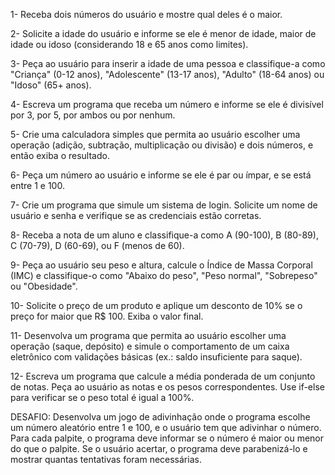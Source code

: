1- Receba dois números do usuário e mostre qual deles é o maior.

2- Solicite a idade do usuário e informe se ele é menor de idade, maior de idade ou idoso (considerando 18 e 65 anos como limites).

3- Peça ao usuário para inserir a idade de uma pessoa e classifique-a como "Criança" (0-12 anos), "Adolescente" (13-17 anos), "Adulto" (18-64 anos) ou "Idoso" (65+ anos).

4- Escreva um programa que receba um número e informe se ele é divisível por 3, por 5, por ambos ou por nenhum.

5- Crie uma calculadora simples que permita ao usuário escolher uma operação (adição, subtração, multiplicação ou divisão) e dois números, e então exiba o resultado.

6- Peça um número ao usuário e informe se ele é par ou ímpar, e se está entre 1 e 100.

7- Crie um programa que simule um sistema de login. Solicite um nome de usuário e senha e verifique se as credenciais estão corretas.

8- Receba a nota de um aluno e classifique-a como A (90-100), B (80-89), C (70-79), D (60-69), ou F (menos de 60).

9- Peça ao usuário seu peso e altura, calcule o Índice de Massa Corporal (IMC) e classifique-o como "Abaixo do peso", "Peso normal", "Sobrepeso" ou "Obesidade".

10- Solicite o preço de um produto e aplique um desconto de 10% se o preço for maior que R$ 100. Exiba o valor final.

11- Desenvolva um programa que permita ao usuário escolher uma operação (saque, depósito) e simule o comportamento de um caixa eletrônico com validações básicas (ex.: saldo insuficiente para saque).

12- Escreva um programa que calcule a média ponderada de um conjunto de notas. Peça ao usuário as notas e os pesos correspondentes. Use if-else para verificar se o peso total é igual a 100%.

DESAFIO:
Desenvolva um jogo de adivinhação onde o programa escolhe um número aleatório entre 1 e 100, e o usuário tem que adivinhar o número. Para cada palpite, o programa deve informar se o número é maior ou menor do que o palpite. Se o usuário acertar, o programa deve parabenizá-lo e mostrar quantas tentativas foram necessárias.